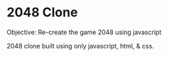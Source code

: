 # 2048 Clone

Objective: Re-create the game 2048 using javascript

2048 clone built using only javascript, html, & css. 

